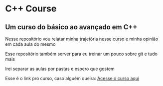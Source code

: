 <h1> C++ Course </h1>

<h2>Um curso do básico ao avançado em C++</h2>
<p>Nesse repositório vou relatar minha trajetória nesse curso e minha opinião em cada aula do mesmo</p>
<p>Esse repositório também server para eu treinar um pouco sobre git e tudo mais</p>
<p>Irei separar as aulas por pastas e espero que gostem</p>

Esse é o link pro curso, caso alguém queira: <a href="https://www.udemy.com/course/cmaismaisbasico">Acesse o curso aqui</a>
